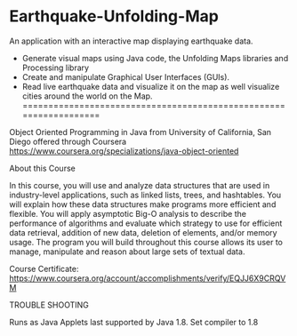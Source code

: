 # Earthquake-Unfolding-Map

An application with an interactive map displaying earthquake data.
  - Generate visual maps using Java code, the Unfolding Maps libraries and Processing library
  - Create and manipulate Graphical User Interfaces (GUIs).
  - Read live earthquake data and visualize it on the map as well visualize cities around the world on the Map.
==================================================================

Object Oriented Programming in Java from University of California, San Diego offered through Coursera https://www.coursera.org/specializations/java-object-oriented

About this Course

In this course, you will use and analyze data structures that are used in industry-level applications, such as linked lists, trees, and hashtables. You will explain how these data structures make programs more efficient and flexible. You will apply asymptotic Big-O analysis to describe the performance of algorithms and evaluate which strategy to use for efficient data retrieval, addition of new data, deletion of elements, and/or memory usage. The program you will build throughout this course allows its user to manage, manipulate and reason about large sets of textual data.

Course Certificate: https://www.coursera.org/account/accomplishments/verify/EQJJ6X9CRQVM

TROUBLE SHOOTING

Runs as Java Applets last supported by Java 1.8. Set compiler to 1.8
